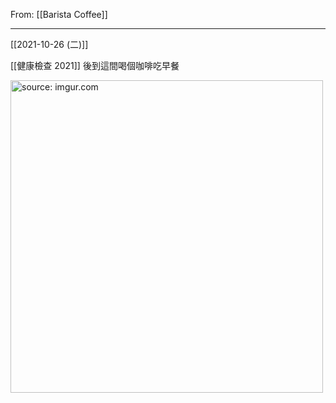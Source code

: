 From: [[Barista Coffee]]

---

[[2021-10-26 (二)]] 

[[健康檢查 2021]] 後到這間喝個咖啡吃早餐

<a href="https://imgur.com/qFy5NCx"><img src="https://i.imgur.com/qFy5NCx.jpg" title="source: imgur.com" width="500px"/></a>